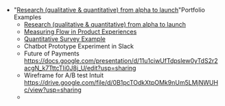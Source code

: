 - "[Research (qualitative & quantitative) from alpha to launch](https://drive.google.com/file/d/1VuxcU9NmlaLo6apAeqyO0I1t3aRNvk9I/view?usp=sharing)"Portfolio Examples
    - [Research (qualitative & quantitative) from alpha to launch](https://drive.google.com/file/d/1VuxcU9NmlaLo6apAeqyO0I1t3aRNvk9I/view?usp=sharing)
    - [Measuring Flow in Product Experiences](https://www.linkedin.com/pulse/brief-index-flow-motivation-paul-sas/)
    - [Quantitative Survey Example](https://drive.google.com/file/d/1lPgMNCNLNgeTehb0V6kx1VKv764E8SzB/view?usp=sharing)
    - Chatbot Prototype Experiment in Slack
    - Future of Payments https://docs.google.com/presentation/d/11u1ciwUfTdpslew0yTdS2r2acgN_k7TttcTIi0J8j_U/edit?usp=sharing
    - Wireframe for A/B test Intuit https://drive.google.com/file/d/0B1pcTOdkXtpOMk9nUm5LMjNWUHc/view?usp=sharing
    - 
